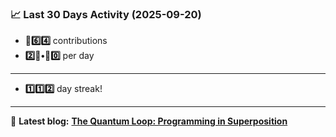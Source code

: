 <!--START_STATS-->
### 📈 Last 30 Days Activity (2025-09-20)  
- **🎱6️⃣4️⃣** contributions  
- **2️⃣🎱•🎱0️⃣** per day
---
- **1️⃣1️⃣2️⃣** day streak!
---
📝 **Latest blog:** [**The Quantum Loop: Programming in Superposition**](https://andriak.com/blog/quantum-loop)
<!--END_STATS-->
